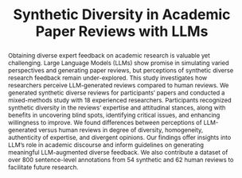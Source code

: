 ---
layout: project-detail
title: "Synthetic Diversity in Academic Paper Reviews with LLMs"
authors:
  - "Ruoxi Shang"
  - "Gary Hsieh"
  - "Chirag Shah"
  - "David McDonald"
abstract: "Obtaining diverse expert feedback on academic research is valuable yet challenging. Large Language Models (LLMs) show promise in simulating varied perspectives and generating paper reviews, but perceptions of synthetic diverse research feedback remain under-explored. This study investigates how researchers perceive LLM-generated reviews compared to human reviews. We generated synthetic diverse reviews for participants’ papers and conducted a mixed-methods study with 18 experienced researchers. Participants recognized synthetic diversity in the reviews’ expertise and attitudinal stances, along with benefits in uncovering blind spots, identifying critical issues, and enhancing willingness to improve. We found differences between perceptions of LLM-generated versus human reviews in degree of diversity, homogeneity, authenticity of expertise, and divergent opinions. Our findings offer insights into LLM’s role in academic discourse and inform guidelines on generating meaningful LLM-augmented diverse feedback. We also contribute a dataset of over 800 sentence-level annotations from 54 synthetic and 62 human reviews to facilitate future research."
status: "In Submission"
image: "diversity.png"
alt: "Black and white sketch of different types of speech bubbles generated by DALL-E 3"
slug: "synthetic-diverse-feedback"
permalink: /projects/:title
---